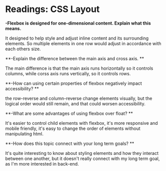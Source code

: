 # Readings: CSS Layout

**-Flexbox is designed for one-dimensional content. Explain what this means.**

It designed to help style and adjust inline content and its surrounding elements. So multiple elements in one row would adjust in accordance with each others size. 

**-Explain the difference between the main axis and cross axis. **

The main difference is that the main axis runs horizontally so it controls columns, while corss axis runs vertically, so it controls rows. 


**-How can using certain properties of flexbox negatively impact accessibility? **

the row-reverse and column-reverse change elements visually, but the logical order would still remain, and that could worsen accessibility. 

**-What are some advantages of using flexbox over float? **

It's easier to control child elements with flexbox, it's more responsive and mobile friendly, it's easy to change the order of elements without manipulating html.

**-How does this topic connect with your long term goals? **

It's quite interesting to know about styling elements and how they interact between one another, but it doesn't really connect with my long term goal, as I'm more interested in back-end. 
